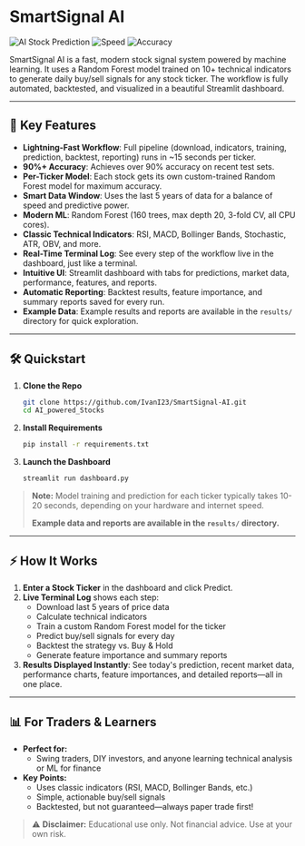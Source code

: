 # SmartSignal AI

![AI Stock Prediction](https://img.shields.io/badge/Powered%20By-Machine%20Learning-blueviolet)
![Speed](https://img.shields.io/badge/Workflow-Under%2015s-brightgreen)
![Accuracy](https://img.shields.io/badge/Accuracy-90%25%2B-brightgreen)

SmartSignal AI is a fast, modern stock signal system powered by machine learning. It uses a Random Forest model trained on 10+ technical indicators to generate daily buy/sell signals for any stock ticker. The workflow is fully automated, backtested, and visualized in a beautiful Streamlit dashboard.

---

## 🚀 Key Features

- **Lightning-Fast Workflow**: Full pipeline (download, indicators, training, prediction, backtest, reporting) runs in ~15 seconds per ticker.
- **90%+ Accuracy**: Achieves over 90% accuracy on recent test sets.
- **Per-Ticker Model**: Each stock gets its own custom-trained Random Forest model for maximum accuracy.
- **Smart Data Window**: Uses the last 5 years of data for a balance of speed and predictive power.
- **Modern ML**: Random Forest (160 trees, max depth 20, 3-fold CV, all CPU cores).
- **Classic Technical Indicators**: RSI, MACD, Bollinger Bands, Stochastic, ATR, OBV, and more.
- **Real-Time Terminal Log**: See every step of the workflow live in the dashboard, just like a terminal.
- **Intuitive UI**: Streamlit dashboard with tabs for predictions, market data, performance, features, and reports.
- **Automatic Reporting**: Backtest results, feature importance, and summary reports saved for every run.
- **Example Data**: Example results and reports are available in the `results/` directory for quick exploration.

---

## 🛠️ Quickstart

1. **Clone the Repo**
   ```bash
   git clone https://github.com/IvanI23/SmartSignal-AI.git
   cd AI_powered_Stocks
   ```
2. **Install Requirements**
   ```bash
   pip install -r requirements.txt
   ```
3. **Launch the Dashboard**
   ```bash
   streamlit run dashboard.py
   ```

> **Note:** Model training and prediction for each ticker typically takes 10-20 seconds, depending on your hardware and internet speed.
> 
> **Example data and reports are available in the `results/` directory.**

---

## ⚡ How It Works

1. **Enter a Stock Ticker** in the dashboard and click Predict.
2. **Live Terminal Log** shows each step:
   - Download last 5 years of price data
   - Calculate technical indicators
   - Train a custom Random Forest model for the ticker
   - Predict buy/sell signals for every day
   - Backtest the strategy vs. Buy & Hold
   - Generate feature importance and summary reports
3. **Results Displayed Instantly**: See today's prediction, recent market data, performance charts, feature importances, and detailed reports—all in one place.

---

## 📊 For Traders & Learners
- **Perfect for:**
  - Swing traders, DIY investors, and anyone learning technical analysis or ML for finance
- **Key Points:**
  - Uses classic indicators (RSI, MACD, Bollinger Bands, etc.)
  - Simple, actionable buy/sell signals
  - Backtested, but not guaranteed—always paper trade first!

> ⚠️ **Disclaimer:** Educational use only. Not financial advice. Use at your own risk.
